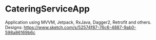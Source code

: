 # CateringServiceApp
Application using MVVM, Jetpack, RxJava, Dagger2, Retrofit and others. Designs: https://www.sketch.com/s/52574f87-76c6-4887-9ab0-598a86169b6c
